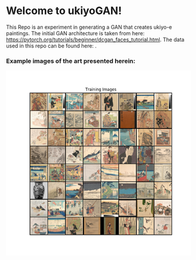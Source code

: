 # Welcome to ukiyoGAN!

This Repo is an experiment in generating a GAN that creates ukiyo-e paintings.
The initial GAN architecture is taken from here: https://pytorch.org/tutorials/beginner/dcgan_faces_tutorial.html. The data used in this repo can be found here: 
. 

### Example images of the art presented herein:

![alt text](https://github.com/blablabananarama/ukiyoGAN/blob/master/example_images/example_images.png "Example image")
